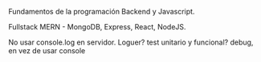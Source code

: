 Fundamentos de la programación Backend y Javascript.

Fullstack MERN - MongoDB, Express, React, NodeJS.

No usar console.log en servidor.
Loguer? test unitario y funcional?
debug, en vez de usar console


